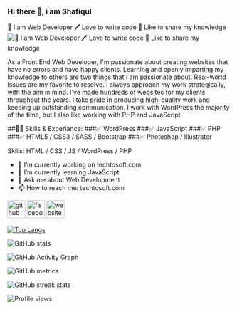 ### Hi there 👋, i am Shafiqul
👑 I am Web Developer 
🖊️ Love to write code 
🎤 Like to share my knowledge
![👑 I am Web Developer 
🖊️ Love to write code 
🎤 Like to share my knowledge](https://scontent.fdac5-2.fna.fbcdn.net/v/t39.30808-6/359748189_123888640755755_8985664639963756564_n.jpg?stp=dst-jpg_s960x960&_nc_cat=102&ccb=1-7&_nc_sid=52f669&_nc_ohc=rddikzUU0w4AX9cPq2S&_nc_ht=scontent.fdac5-2.fna&oh=00_AfAFKn4cWRHdFQQYwTlRlHufH1_blVO2z54xkJlopWK2Cw&oe=6529A002)

As a Front End Web Developer, I'm passionate about creating websites that have no errors and have happy clients. Learning and openly imparting my knowledge to others are two things that I am passionate about. Real-world issues are my favorite to resolve. I always approach my work strategically, with the aim in mind. I've made hundreds of websites for my clients throughout the years. I take pride in producing high-quality work and keeping up outstanding communication. I work with WordPress the majority of the time, but I also like working with PHP and JavaScript.

##👨‍💻 Skills & Experiance:
###✅ WordPress
###✅ JavaScript
###✅ PHP
###✅ HTML5 / CSS3 / SASS / Bootstrap
###✅ Photoshop / Illustrator

Skills: HTML / CSS / JS / WordPress / PHP

- 🔭 I’m currently working on techtosoft.com 
- 🌱 I’m currently learning JavaScript 
- 💬 Ask me about Web Development 
- 📫 How to reach me: techtosoft.com 


[<img src='https://cdn.jsdelivr.net/npm/simple-icons@3.0.1/icons/github.svg' alt='github' height='40'>](https://github.com/shafiqcse)  [<img src='https://cdn.jsdelivr.net/npm/simple-icons@3.0.1/icons/facebook.svg' alt='facebook' height='40'>](https://www.facebook.com/https://www.facebook.com/profile.php?id=100094038581095)  [<img src='https://cdn.jsdelivr.net/npm/simple-icons@3.0.1/icons/icloud.svg' alt='website' height='40'>](techtosoft.com)  

[![Top Langs](https://github-readme-stats.vercel.app/api/top-langs/?username=shafiqcse)](https://github.com/anuraghazra/github-readme-stats)

![GitHub stats](https://github-readme-stats.vercel.app/api?username=shafiqcse&show_icons=true&count_private=true)  

![GitHub Activity Graph](https://activity-graph.herokuapp.com/graph?username=shafiqcse)  

![GitHub metrics](https://metrics.lecoq.io/shafiqcse)  

![GitHub streak stats](https://streak-stats.demolab.com/?user=shafiqcse)  

![Profile views](https://gpvc.arturio.dev/shafiqcse)  
